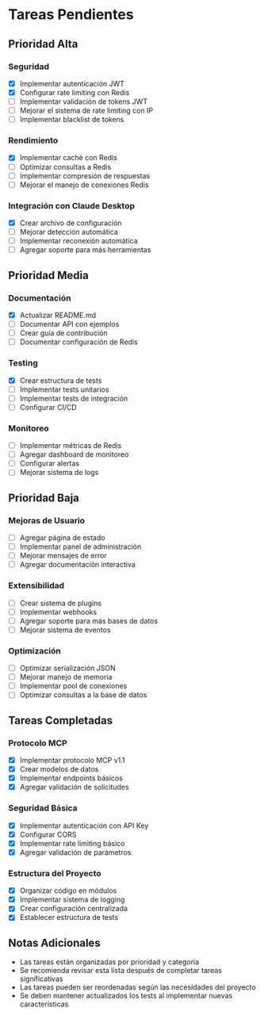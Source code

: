# Tareas Pendientes

## Prioridad Alta

### Seguridad
- [x] Implementar autenticación JWT
- [x] Configurar rate limiting con Redis
- [ ] Implementar validación de tokens JWT
- [ ] Mejorar el sistema de rate limiting con IP
- [ ] Implementar blacklist de tokens

### Rendimiento
- [x] Implementar caché con Redis
- [ ] Optimizar consultas a Redis
- [ ] Implementar compresión de respuestas
- [ ] Mejorar el manejo de conexiones Redis

### Integración con Claude Desktop
- [x] Crear archivo de configuración
- [ ] Mejorar detección automática
- [ ] Implementar reconexión automática
- [ ] Agregar soporte para más herramientas

## Prioridad Media

### Documentación
- [x] Actualizar README.md
- [ ] Documentar API con ejemplos
- [ ] Crear guía de contribución
- [ ] Documentar configuración de Redis

### Testing
- [x] Crear estructura de tests
- [ ] Implementar tests unitarios
- [ ] Implementar tests de integración
- [ ] Configurar CI/CD

### Monitoreo
- [ ] Implementar métricas de Redis
- [ ] Agregar dashboard de monitoreo
- [ ] Configurar alertas
- [ ] Mejorar sistema de logs

## Prioridad Baja

### Mejoras de Usuario
- [ ] Agregar página de estado
- [ ] Implementar panel de administración
- [ ] Mejorar mensajes de error
- [ ] Agregar documentación interactiva

### Extensibilidad
- [ ] Crear sistema de plugins
- [ ] Implementar webhooks
- [ ] Agregar soporte para más bases de datos
- [ ] Mejorar sistema de eventos

### Optimización
- [ ] Optimizar serialización JSON
- [ ] Mejorar manejo de memoria
- [ ] Implementar pool de conexiones
- [ ] Optimizar consultas a la base de datos

## Tareas Completadas

### Protocolo MCP
- [x] Implementar protocolo MCP v1.1
- [x] Crear modelos de datos
- [x] Implementar endpoints básicos
- [x] Agregar validación de solicitudes

### Seguridad Básica
- [x] Implementar autenticación con API Key
- [x] Configurar CORS
- [x] Implementar rate limiting básico
- [x] Agregar validación de parámetros

### Estructura del Proyecto
- [x] Organizar código en módulos
- [x] Implementar sistema de logging
- [x] Crear configuración centralizada
- [x] Establecer estructura de tests

## Notas Adicionales

- Las tareas están organizadas por prioridad y categoría
- Se recomienda revisar esta lista después de completar tareas significativas
- Las tareas pueden ser reordenadas según las necesidades del proyecto
- Se deben mantener actualizados los tests al implementar nuevas características 